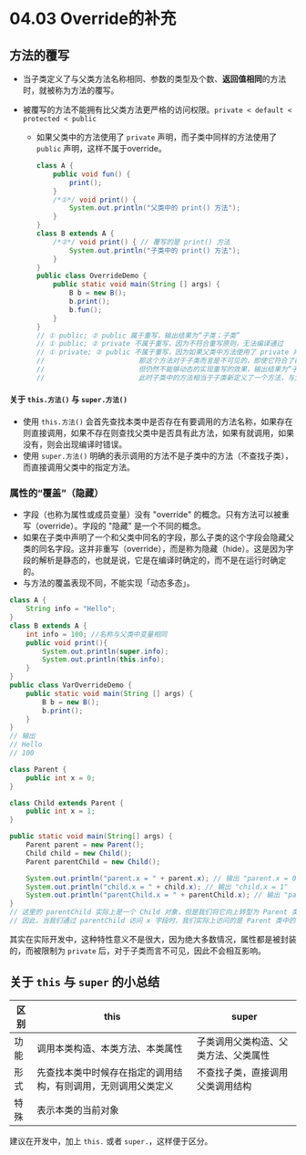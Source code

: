 # 04.03 Override的补充

## 方法的覆写

* 当子类定义了与父类方法名称相同、参数的类型及个数、**返回值相同**的方法时，就被称为方法的覆写。

* 被覆写的方法不能拥有比父类方法更严格的访问权限。`private < default < protected < public`
  * 如果父类中的方法使用了 `private` 声明，而子类中同样的方法使用了 `public` 声明，这样不属于override。

    ```java
    class A {
        public void fun() {
            print();
        }
        /*①*/ void print() {
            System.out.println("父类中的 print() 方法");
        }
    }
    class B extends A {
        /*②*/ void print() { // 覆写的是 print() 方法
            System.out.println("子类中的 print() 方法");
        }
    }
    public class OverrideDemo {
        public static void main(String [] args) {
            B b = new B();
            b.print();
            b.fun();
        }
    }
    // ① public; ② public 属于重写，输出结果为“子类；子类”
    // ① public; ② private 不属于重写，因为不符合重写原则，无法编译通过
    // ① private; ② public 不属于重写，因为如果父类中方法使用了 private 声明，
    //                       那这个方法对于子类而言是不可见的，即使它符合了覆写的访问限制要求，
    //                       但仍然不能够动态的实现重写的效果，输出结果为“子类；父类”。
    //                       此时子类中的方法相当于子类新定义了一个方法，与父类中的同名方法无关
    ```

#### 关于 `this.方法()` 与 `super.方法()`

* 使用 `this.方法()` 会首先查找本类中是否存在有要调用的方法名称，如果存在则直接调用，如果不存在则查找父类中是否具有此方法，如果有就调用，如果没有，则会出现编译时错误。
* 使用 `super.方法()` 明确的表示调用的方法不是子类中的方法（不查找子类），而直接调用父类中的指定方法。

### 属性的“覆盖”（隐藏）

* 字段（也称为属性或成员变量）没有 "override" 的概念。只有方法可以被重写（override）。字段的 "隐藏" 是一个不同的概念。
* 如果在子类中声明了一个和父类中同名的字段，那么子类的这个字段会隐藏父类的同名字段。这并非重写（override），而是称为隐藏（hide）。这是因为字段的解析是静态的，也就是说，它是在编译时确定的，而不是在运行时确定的。
* 与方法的覆盖表现不同，不能实现「动态多态」。

```java
class A {
    String info = "Hello";
}
class B extends A {
    int info = 100; //名称与父类中变量相同
    public void print(){
        System.out.println(super.info);
        System.out.println(this.info);
    }
}
public class VarOverrideDemo {
    public static void main(String [] args) {
        B b = new B();
        b.print();
    }
}
// 输出
// Hello
// 100
```

```java
class Parent {
    public int x = 0;
}

class Child extends Parent {
    public int x = 1;
}

public static void main(String[] args) {
    Parent parent = new Parent();
    Child child = new Child();
    Parent parentChild = new Child();

    System.out.println("parent.x = " + parent.x); // 输出 "parent.x = 0"
    System.out.println("child.x = " + child.x); // 输出 "child.x = 1"
    System.out.println("parentChild.x = " + parentChild.x); // 输出 "parentChild.x = 0"
}
// 这里的 parentChild 实际上是一个 Child 对象，但是我们将它向上转型为 Parent 类型。
// 因此，当我们通过 parentChild 访问 x 字段时，我们实际上访问的是 Parent 类中的 x 字段，而不是 Child 类中的 x 字段。
```

其实在实际开发中，这种特性意义不是很大，因为绝大多数情况，属性都是被封装的，而被限制为 `private` 后，对于子类而言不可见，因此不会相互影响。

## 关于 `this` 与 `super` 的小总结

|区别|this|super|
|---|----|------|
|功能|调用本类构造、本类方法、本类属性|子类调用父类构造、父类方法、父类属性|
|形式|先查找本类中时候存在指定的调用结构，有则调用，无则调用父类定义|不查找子类，直接调用父类调用结构|
|特殊|表示本类的当前对象||

建议在开发中，加上 `this.` 或者 `super.`，这样便于区分。
